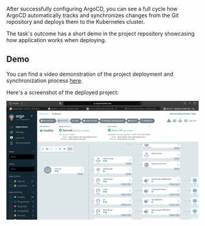After successfully configuring ArgoCD, you can see a full cycle how ArgoCD automatically tracks and synchronizes changes from the Git repository and deploys them to the Kubernetes cluster.

The task's outcome has a short demo in the project repository showcasing how application works when deploying.

## Demo

You can find a video demonstration of the project deployment and synchronization process [here](../demo/ScreenRecording2023-05-17at11.30.02.mp4).

Here's a screenshot of the deployed project:

![ArgoCD Demo](../demo/Screenshot2023-05-17at13.53.05.png)